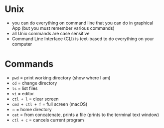 # Unix
- you can do everything on command line that you can do in graphical App (but you must remember various commands)
- all Unix commands are case sensitive
- Command Line Interface (CLI) is text-based to do everything on your computer

# Commands
- `pwd` = print working directory (show where I am)
- `cd` = change directory
- `ls` = list files
- `vi` = editor
- `ctl + l` = clear screen
- `cmd + ctl + f` = full screen (macOS)
- ~ = home directory
- `cat` = from concatenate, prints a file (prints to the terminal text window)
- `ctl + c` = cancels current program
